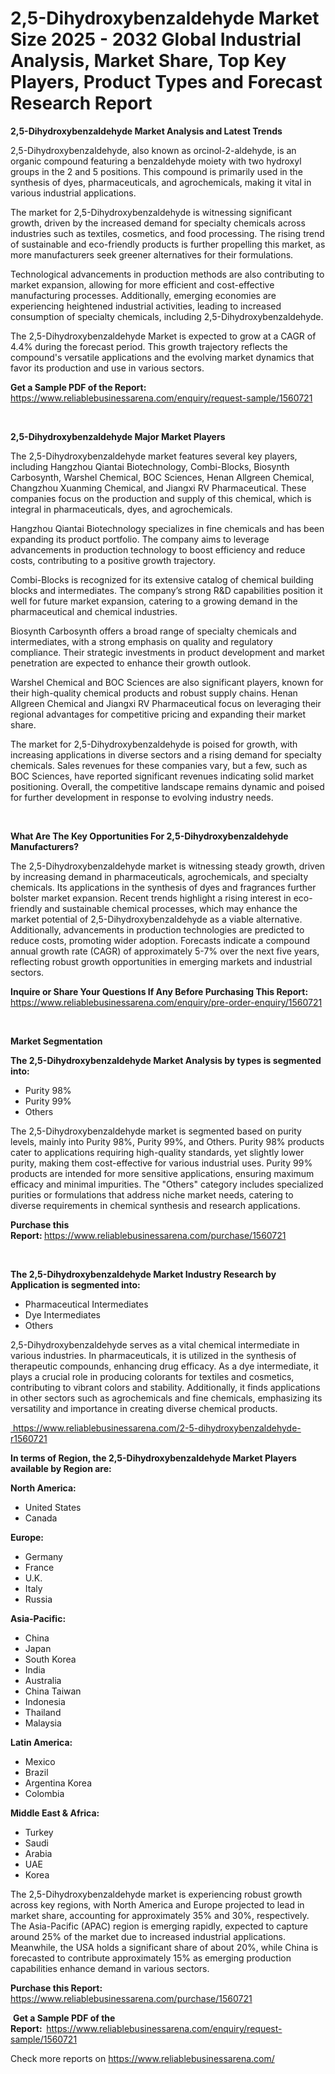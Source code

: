 <p><h1>2,5-Dihydroxybenzaldehyde Market Size 2025 - 2032 Global Industrial Analysis, Market Share, Top Key Players, Product Types and Forecast Research Report</h1></p><p><strong>2,5-Dihydroxybenzaldehyde Market Analysis and Latest Trends</strong></p>
<p><p>2,5-Dihydroxybenzaldehyde, also known as orcinol-2-aldehyde, is an organic compound featuring a benzaldehyde moiety with two hydroxyl groups in the 2 and 5 positions. This compound is primarily used in the synthesis of dyes, pharmaceuticals, and agrochemicals, making it vital in various industrial applications.</p><p>The market for 2,5-Dihydroxybenzaldehyde is witnessing significant growth, driven by the increased demand for specialty chemicals across industries such as textiles, cosmetics, and food processing. The rising trend of sustainable and eco-friendly products is further propelling this market, as more manufacturers seek greener alternatives for their formulations.</p><p>Technological advancements in production methods are also contributing to market expansion, allowing for more efficient and cost-effective manufacturing processes. Additionally, emerging economies are experiencing heightened industrial activities, leading to increased consumption of specialty chemicals, including 2,5-Dihydroxybenzaldehyde.</p><p>The 2,5-Dihydroxybenzaldehyde Market is expected to grow at a CAGR of 4.4% during the forecast period. This growth trajectory reflects the compound's versatile applications and the evolving market dynamics that favor its production and use in various sectors.</p></p>
<p><strong>Get a Sample PDF of the Report:&nbsp;</strong> <a href="https://www.reliablebusinessarena.com/enquiry/request-sample/1560721?utm_campaign=3221&utm_medium=2&utm_source=Github&utm_content=ia&utm_term=23032025&utm_id=25-dihydroxybenzaldehyde">https://www.reliablebusinessarena.com/enquiry/request-sample/1560721</a></p>
<p>&nbsp;</p>
<p><strong>2,5-Dihydroxybenzaldehyde Major Market Players</strong></p>
<p><p>The 2,5-Dihydroxybenzaldehyde market features several key players, including Hangzhou Qiantai Biotechnology, Combi-Blocks, Biosynth Carbosynth, Warshel Chemical, BOC Sciences, Henan Allgreen Chemical, Changzhou Xuanming Chemical, and Jiangxi RV Pharmaceutical. These companies focus on the production and supply of this chemical, which is integral in pharmaceuticals, dyes, and agrochemicals.</p><p>Hangzhou Qiantai Biotechnology specializes in fine chemicals and has been expanding its product portfolio. The company aims to leverage advancements in production technology to boost efficiency and reduce costs, contributing to a positive growth trajectory.</p><p>Combi-Blocks is recognized for its extensive catalog of chemical building blocks and intermediates. The company’s strong R&D capabilities position it well for future market expansion, catering to a growing demand in the pharmaceutical and chemical industries.</p><p>Biosynth Carbosynth offers a broad range of specialty chemicals and intermediates, with a strong emphasis on quality and regulatory compliance. Their strategic investments in product development and market penetration are expected to enhance their growth outlook.</p><p>Warshel Chemical and BOC Sciences are also significant players, known for their high-quality chemical products and robust supply chains. Henan Allgreen Chemical and Jiangxi RV Pharmaceutical focus on leveraging their regional advantages for competitive pricing and expanding their market share.</p><p>The market for 2,5-Dihydroxybenzaldehyde is poised for growth, with increasing applications in diverse sectors and a rising demand for specialty chemicals. Sales revenues for these companies vary, but a few, such as BOC Sciences, have reported significant revenues indicating solid market positioning. Overall, the competitive landscape remains dynamic and poised for further development in response to evolving industry needs.</p></p>
<p>&nbsp;</p>
<p><strong>What Are The Key Opportunities For 2,5-Dihydroxybenzaldehyde Manufacturers?</strong></p>
<p><p>The 2,5-Dihydroxybenzaldehyde market is witnessing steady growth, driven by increasing demand in pharmaceuticals, agrochemicals, and specialty chemicals. Its applications in the synthesis of dyes and fragrances further bolster market expansion. Recent trends highlight a rising interest in eco-friendly and sustainable chemical processes, which may enhance the market potential of 2,5-Dihydroxybenzaldehyde as a viable alternative. Additionally, advancements in production technologies are predicted to reduce costs, promoting wider adoption. Forecasts indicate a compound annual growth rate (CAGR) of approximately 5-7% over the next five years, reflecting robust growth opportunities in emerging markets and industrial sectors.</p></p>
<p><strong>Inquire or Share Your Questions If Any Before Purchasing This Report:</strong> <a href="https://www.reliablebusinessarena.com/enquiry/pre-order-enquiry/1560721?utm_campaign=3221&utm_medium=2&utm_source=Github&utm_content=ia&utm_term=23032025&utm_id=25-dihydroxybenzaldehyde">https://www.reliablebusinessarena.com/enquiry/pre-order-enquiry/1560721</a></p>
<p>&nbsp;</p>
<p><strong>Market Segmentation</strong></p>
<p><strong>The 2,5-Dihydroxybenzaldehyde Market Analysis by types is segmented into:</strong></p>
<p><ul><li>Purity 98%</li><li>Purity 99%</li><li>Others</li></ul></p>
<p><p>The 2,5-Dihydroxybenzaldehyde market is segmented based on purity levels, mainly into Purity 98%, Purity 99%, and Others. Purity 98% products cater to applications requiring high-quality standards, yet slightly lower purity, making them cost-effective for various industrial uses. Purity 99% products are intended for more sensitive applications, ensuring maximum efficacy and minimal impurities. The "Others" category includes specialized purities or formulations that address niche market needs, catering to diverse requirements in chemical synthesis and research applications.</p></p>
<p><strong>Purchase this Report:&nbsp;</strong><a href="https://www.reliablebusinessarena.com/purchase/1560721?utm_campaign=3221&utm_medium=2&utm_source=Github&utm_content=ia&utm_term=23032025&utm_id=25-dihydroxybenzaldehyde">https://www.reliablebusinessarena.com/purchase/1560721</a></p>
<p>&nbsp;</p>
<p><strong>The 2,5-Dihydroxybenzaldehyde Market Industry Research by Application is segmented into:</strong></p>
<p><ul><li>Pharmaceutical Intermediates</li><li>Dye Intermediates</li><li>Others</li></ul></p>
<p><p>2,5-Dihydroxybenzaldehyde serves as a vital chemical intermediate in various industries. In pharmaceuticals, it is utilized in the synthesis of therapeutic compounds, enhancing drug efficacy. As a dye intermediate, it plays a crucial role in producing colorants for textiles and cosmetics, contributing to vibrant colors and stability. Additionally, it finds applications in other sectors such as agrochemicals and fine chemicals, emphasizing its versatility and importance in creating diverse chemical products.</p></p>
<p><a href="https://www.reliablebusinessarena.com/2-5-dihydroxybenzaldehyde-r1560721?utm_campaign=3221&utm_medium=2&utm_source=Github&utm_content=ia&utm_term=23032025&utm_id=25-dihydroxybenzaldehyde">&nbsp;https://www.reliablebusinessarena.com/2-5-dihydroxybenzaldehyde-r1560721</a></p>
<p><strong>In terms of Region, the 2,5-Dihydroxybenzaldehyde Market Players available by Region are:</strong></p>
<p>
    <p> <strong> North America: </strong>
        <ul>
            <li>United States</li>
            <li>Canada</li>
        </ul>
        </p> 
    <p> <strong> Europe: </strong>
        <ul>
            <li>Germany</li>
            <li>France</li>
            <li>U.K.</li>
            <li>Italy</li>
            <li>Russia</li>
        </ul>
        </p> 
    <p> <strong> Asia-Pacific: </strong>
        <ul>
            <li>China</li>
            <li>Japan</li>
            <li>South Korea</li>
            <li>India</li>
            <li>Australia</li>
            <li>China Taiwan</li>
            <li>Indonesia</li>
            <li>Thailand</li>
            <li>Malaysia</li>
        </ul>
        </p> 
    <p> <strong> Latin America: </strong>
        <ul>
            <li>Mexico</li>
            <li>Brazil</li>
            <li>Argentina Korea</li>
            <li>Colombia</li>
        </ul>
        </p> 
    <p> <strong> Middle East & Africa: </strong>
        <ul>
            <li>Turkey</li>
            <li>Saudi</li>
            <li>Arabia</li>
            <li>UAE</li>
            <li>Korea</li>
        </ul>
    </p>
    </p>
<p><p>The 2,5-Dihydroxybenzaldehyde market is experiencing robust growth across key regions, with North America and Europe projected to lead in market share, accounting for approximately 35% and 30%, respectively. The Asia-Pacific (APAC) region is emerging rapidly, expected to capture around 25% of the market due to increased industrial applications. Meanwhile, the USA holds a significant share of about 20%, while China is forecasted to contribute approximately 15% as emerging production capabilities enhance demand in various sectors.</p></p>
<p><strong>Purchase this Report: </strong><a href="https://www.reliablebusinessarena.com/purchase/1560721?utm_campaign=3221&utm_medium=2&utm_source=Github&utm_content=ia&utm_term=23032025&utm_id=25-dihydroxybenzaldehyde">https://www.reliablebusinessarena.com/purchase/1560721</a></p>
<p>&nbsp;<strong>Get a Sample PDF of the Report:&nbsp;&nbsp;</strong><a href="https://www.reliablebusinessarena.com/enquiry/request-sample/1560721?utm_campaign=3221&utm_medium=2&utm_source=Github&utm_content=ia&utm_term=23032025&utm_id=25-dihydroxybenzaldehyde">https://www.reliablebusinessarena.com/enquiry/request-sample/1560721</a></p>
<p><strong></strong></p>
<p>Check more reports on <a href="https://www.reliablebusinessarena.com/?utm_campaign=3221&utm_medium=2&utm_source=Github&utm_content=ia&utm_term=23032025&utm_id=25-dihydroxybenzaldehyde">https://www.reliablebusinessarena.com/</a></p>